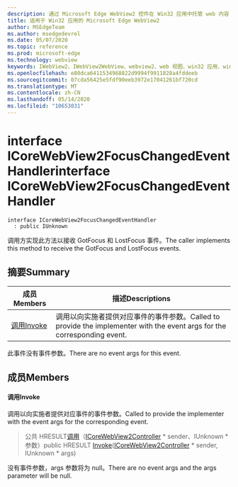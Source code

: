 ```yaml
---
description: 通过 Microsoft Edge WebView2 控件在 Win32 应用中托管 web 内容
title: 适用于 Win32 应用的 Microsoft Edge WebView2
author: MSEdgeTeam
ms.author: msedgedevrel
ms.date: 05/07/2020
ms.topic: reference
ms.prod: microsoft-edge
ms.technology: webview
keywords: IWebView2、IWebView2WebView、webview2、web 视图、win32 应用、win32、edge、ICoreWebView2、ICoreWebView2Controller、浏览器控件、边缘 html
ms.openlocfilehash: e80dca6411534968822d9994f9911828a4fddeeb
ms.sourcegitcommit: 07cda56425e5fdf90eeb3972e17041261bf720cd
ms.translationtype: MT
ms.contentlocale: zh-CN
ms.lasthandoff: 05/14/2020
ms.locfileid: "10653031"
---
```

# <span data-ttu-id="13b90-104">interface ICoreWebView2FocusChangedEventHandler</span><span class="sxs-lookup"><span data-stu-id="13b90-104">interface ICoreWebView2FocusChangedEventHandler</span></span> 

```
interface ICoreWebView2FocusChangedEventHandler
  : public IUnknown
```

<span data-ttu-id="13b90-105">调用方实现此方法以接收 GotFocus 和 LostFocus 事件。</span><span class="sxs-lookup"><span data-stu-id="13b90-105">The caller implements this method to receive the GotFocus and LostFocus events.</span></span>

## <span data-ttu-id="13b90-106">摘要</span><span class="sxs-lookup"><span data-stu-id="13b90-106">Summary</span></span>

 <span data-ttu-id="13b90-107">成员</span><span class="sxs-lookup"><span data-stu-id="13b90-107">Members</span></span>                        | <span data-ttu-id="13b90-108">描述</span><span class="sxs-lookup"><span data-stu-id="13b90-108">Descriptions</span></span>
--------------------------------|---------------------------------------------
[<span data-ttu-id="13b90-109">调用</span><span class="sxs-lookup"><span data-stu-id="13b90-109">Invoke</span></span>](#invoke) | <span data-ttu-id="13b90-110">调用以向实施者提供对应事件的事件参数。</span><span class="sxs-lookup"><span data-stu-id="13b90-110">Called to provide the implementer with the event args for the corresponding event.</span></span>

<span data-ttu-id="13b90-111">此事件没有事件参数。</span><span class="sxs-lookup"><span data-stu-id="13b90-111">There are no event args for this event.</span></span>

## <span data-ttu-id="13b90-112">成员</span><span class="sxs-lookup"><span data-stu-id="13b90-112">Members</span></span>

#### <span data-ttu-id="13b90-113">调用</span><span class="sxs-lookup"><span data-stu-id="13b90-113">Invoke</span></span> 

<span data-ttu-id="13b90-114">调用以向实施者提供对应事件的事件参数。</span><span class="sxs-lookup"><span data-stu-id="13b90-114">Called to provide the implementer with the event args for the corresponding event.</span></span>

> <span data-ttu-id="13b90-115">公共 HRESULT[调用](#invoke)（[ICoreWebView2Controller](icorewebview2controller.md) \* sender、IUnknown \* 参数）</span><span class="sxs-lookup"><span data-stu-id="13b90-115">public HRESULT [Invoke](#invoke)([ICoreWebView2Controller](icorewebview2controller.md) \* sender, IUnknown \* args)</span></span>

<span data-ttu-id="13b90-116">没有事件参数，args 参数将为 null。</span><span class="sxs-lookup"><span data-stu-id="13b90-116">There are no event args and the args parameter will be null.</span></span>

